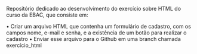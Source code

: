 Repositório dedicado ao desenvolvimento do exercício sobre HTML do curso da EBAC, que consiste em:

• Criar um arquivo HTML que contenha um formulário de cadastro, com os campos nome, e-mail e senha, e a existência de um botão para realizar o cadastro
• Enviar esse arquivo para o Github em uma branch chamada exercício_html
